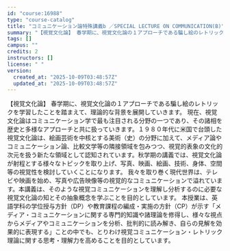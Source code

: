 ```yaml
---
id: "course:16988"
type: "course-catalog"
title: "コミュニケーション論特殊講義b ／SPECIAL LECTURE ON COMMUNICATION(B)"
summary: "【視覚文化論】 春学期に、視覚文化論の１アプローチである騙し絵のレトリックを学習したことを踏まえて、理論的な背景を展開していきます。 現在、視覚文化論はコミュニケーション学で最も注目される分野の一つであり、その諸相を歴史と多様なアプローチと…"
tags: []
campus: ""
credits: 2
instructors: []
license: " "
version:
  created_at: "2025-10-09T03:48:57Z"
  updated_at: "2025-10-09T03:48:57Z"
---
```


【視覚文化論】 春学期に、視覚文化論の１アプローチである騙し絵のレトリックを学習したことを踏まえて、理論的な背景を展開していきます。 現在、視覚文化論はコミュニケーション学で最も注目される分野の一つであり、その諸相を歴史と多様なアプローチと共に扱っていきます。１９８０年代に米国で台頭した視覚文化論は、絵画芸術を中核とする美術（史）の分野に加えて、メディア論やコミュニケーション論、比較文学等の隣接領域を包みつつ、視覚的表象の文化的次元を扱う新たな領域として認知されています。秋学期の講義では、視覚文化論が射程とする様々なトピックを取り上げ、写真、映画、絵画、技術、身体、空間等の視覚性を検討していくことになります。 我々を取り巻く現代世界は、テレビや映画を始め、写真や広告映像等の視覚的なコミュニケーションで溢れています。本講義は、そのような視覚コミュニケーションを理解し分析するのに必要な視覚文化論の知とその抽象概念を学ぶことを目的としています。 本授業は、英語学科の学位授与方針（DP）や教育課程の編成・実施の方針（CP）が示す「メディア・コミュニケーションに関する専門的知識や諸理論を修得し、様々な視点からメディアやコミュニケーションを分析、批判的に読み解き、自らの見解を効果的に表現する」ことの中でも、とりわけ視覚コミュニケーション・レトリック理論に関する思考・理解力を高めることを目的としています。
